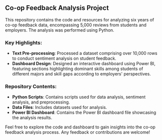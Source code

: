 ## Co-op Feedback Analysis Project

This repository contains the code and resources for analyzing six years of co-op feedback data, encompassing 5,000 reviews from students and employers. The analysis was performed using Python.

### Key Highlights:
- **Text Pre-processing**: Processed a dataset comprising over 10,000 rows to conduct sentiment analysis on student feedback.
- **Dashboard Design**: Designed an interactive dashboard using Power BI, featuring sections highlighting dominant skills among students of different majors and skill gaps according to employers' perspectives.

### Repository Contents:
- **Python Scripts**: Contains scripts used for data analysis, sentiment analysis, and preprocessing.
- **Data Files**: Includes datasets used for analysis.
- **Power BI Dashboard**: Contains the Power BI dashboard file showcasing the analysis results.

Feel free to explore the code and dashboard to gain insights into the co-op feedback analysis process. Any feedback or contributions are welcome!
